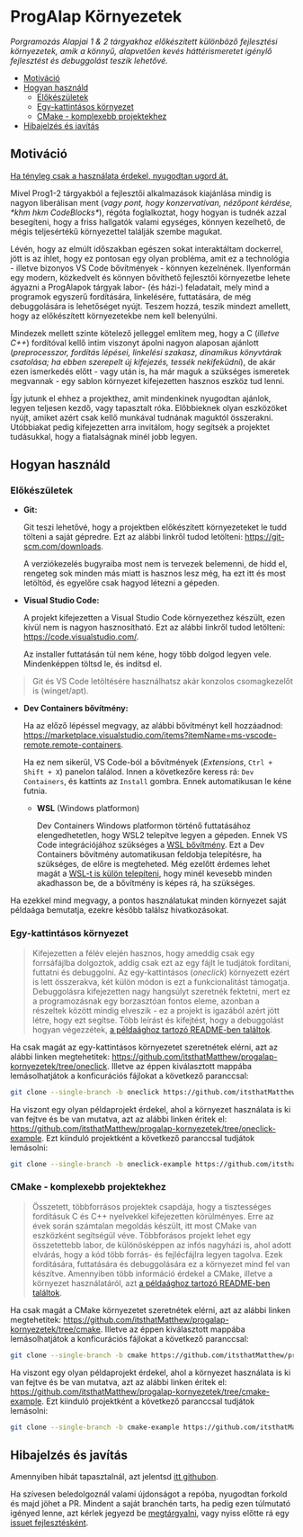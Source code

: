 # ProgAlap Környezetek

*Porgramozás Alapjai 1 & 2 tárgyakhoz előkészített különböző fejlesztési környezetek, amik a könnyű, alapvetően kevés háttérismeretet igénylő fejlesztést és debuggolást teszik lehetővé.*

- [Motiváció](#motiváció)
- [Hogyan használd](#hogyan-használd)
  - [Előkészületek](#előkészületek)
  - [Egy-kattintásos környezet](#egy-kattintásos-környezet)
  - [CMake - komplexebb projektekhez](#cmake---komplexebb-projektekhez)
- [Hibajelzés és javítás](#hibajelzés-és-javítás)

## Motiváció

[Ha tényleg csak a használata érdekel, nyugodtan ugord át.](#hogyan-használd)

Mivel Prog1-2 tárgyakból a fejlesztői alkalmazások kiajánlása mindig is nagyon liberálisan ment (*vagy pont, hogy konzervatívan, nézőpont kérdése, \*khm hkm CodeBlocks\**), régóta foglalkoztat, hogy hogyan is tudnék azzal besegíteni, hogy a friss hallgatók valami egységes, könnyen kezelhető, de mégis teljesértékű környezettel találják szembe magukat.

Lévén, hogy az elmúlt időszakban egészen sokat interaktáltam dockerrel, jött is az ihlet, hogy ez pontosan egy olyan probléma, amit ez a technológia - illetve bizonyos VS Code bővítmények - könnyen kezelnének. Ilyenformán egy modern, közkedvelt és könnyen bővíthető fejlesztői környezetbe lehete ágyazni a ProgAlapok tárgyak labor- (és házi-) feladatait, mely mind a programok egyszerű fordítására, linkelésére, futtatására, de még debuggolására is lehetőséget nyújt. Teszem hozzá, teszik mindezt amellett, hogy az előkészített környezetekbe nem kell belenyúlni.

Mindezek mellett szinte kötelező jelleggel említem meg, hogy a C (*illetve C++*) fordítóval kellő intim viszonyt ápolni nagyon alaposan ajánlott (*preprocesszor, fordítás lépései, linkelési szakasz, dinamikus könyvtárak csatolása; ha ebben szerepelt új kifejezés, tessék nekifeküdni*), de akár ezen ismerkedés előtt - vagy után is, ha már maguk a szükséges ismeretek megvannak - egy sablon környezet kifejezetten hasznos eszköz tud lenni.

Így jutunk el ehhez a projekthez, amit mindenkinek nyugodtan ajánlok, legyen teljesen kezdő, vagy tapasztalt róka. Előbbieknek olyan eszközöket nyújt, amiket azért csak kellő munkával tudnának maguktól összerakni. Utóbbiakat pedig kifejezetten arra invitálom, hogy segítsék a projektet tudásukkal, hogy a fiatalságnak minél jobb legyen.

## Hogyan használd

### Előkészületek

- **Git:**

  Git teszi lehetővé, hogy a projektben előkészített környezeteket le tudd tölteni a saját gépredre. Ezt az alábbi linkről tudod letölteni: <https://git-scm.com/downloads>.
  
  A verziókezelés bugyraiba most nem is tervezek belemenni, de hidd el, rengeteg sok minden más miatt is hasznos lesz még, ha ezt itt és most letöltöd, és egyelőre csak hagyod létezni a gépeden.

- **Visual Studio Code:**

  A projekt kifejezetten a Visual Studio Code környezethez készült, ezen kívül nem is nagyon hasznosítható. Ezt az alábbi linkről tudod letölteni: <https://code.visualstudio.com/>.

  Az installer futtatásán túl nem kéne, hogy több dolgod legyen vele. Mindenképpen töltsd le, és indítsd el.

> Git és VS Code letöltésére használhatsz akár konzolos csomagkezelőt is (winget/apt).

- **Dev Containers bővítmény:**

  Ha az előző lépéssel megvagy, az alábbi bővítményt kell hozzáadnod: <https://marketplace.visualstudio.com/items?itemName=ms-vscode-remote.remote-containers>.
  
  Ha ez nem sikerül, VS Code-ból a bővítmények (*Extensions*, `Ctrl + Shift + X`) panelon találod. Innen a következőre keress rá: `Dev Containers`, és kattints az `Install` gombra. Ennek automatikusan le kéne futnia.

  - **WSL** (Windows platformon)

    Dev Containers Windows platformon történő futtatásához elengedhetetlen, hogy WSL2 telepítve legyen a gépeden. Ennek VS Code integrációjához szükséges a [WSL bővítmény](https://marketplace.visualstudio.com/items?itemName=ms-vscode-remote.remote-wsl). Ezt a Dev Containers bővítmény automatikusan feldobja telepítésre, ha szükséges, de előre is megteheted. Még ezelőtt érdemes lehet magát a [WSL-t is külön telepíteni](https://learn.microsoft.com/en-us/windows/wsl/install), hogy minél kevesebb minden akadhasson be, de a bővítmény is képes rá, ha szükséges.

Ha ezekkel mind megvagy, a pontos használatukat minden környezet saját példaága bemutatja, ezekre később találsz hivatkozásokat.

### Egy-kattintásos környezet

> Kifejezetten a félév elején hasznos, hogy ameddig csak egy forrsáfájlba dolgoztok, addig csak ezt az egy fájlt le tudjátok fordítani, futtatni és debuggolni. Az egy-kattintásos (*oneclick*) környezett ezért is lett összerakva, két külön módon is ezt a funkcionalitást támogatja. Debuggolásra kifejezetten nagy hangsúlyt szeretnék fektetni, mert ez a programozásnak egy borzasztóan fontos eleme, azonban a részeltek között mindig elveszik - ez a projekt is igazából azért jött létre, hogy ezt segítse. Több leírást és kifejtést, hogy a debuggolást hogyan végezzétek, [a példaághoz tartozó README-ben találtok](https://github.com/itsthatMatthew/progalap-kornyezetek/blob/oneclick-example/README.md).

Ha csak magát az egy-kattintásos környezetet szeretnétek elérni, azt az alábbi linken megtehetitek: <https://github.com/itsthatMatthew/progalap-kornyezetek/tree/oneclick>. Illetve az éppen kiválasztott mappába lemásolhatjátok a konficurációs fájlokat a következő paranccsal:

```sh
git clone --single-branch -b oneclick https://github.com/itsthatMatthew/progalapkornyezetek .
```

Ha viszont egy olyan példaprojekt érdekel, ahol a környezet használata is ki van fejtve és be van mutatva, azt az alábbi linken éritek el: <https://github.com/itsthatMatthew/progalap-kornyezetek/tree/oneclick-example>. Ezt kiinduló projektként a következő paranccsal tudjátok lemásolni:

```sh
git clone --single-branch -b oneclick-example https://github.com/itsthatMatthew/progalapkornyezetek egykattintasos-peldaprojekt
```

### CMake - komplexebb projektekhez

> Összetett, többforrásos projektek csapdája, hogy a tisztességes fordításuk C és C++ nyelvekkel kifejezetten körülményes. Erre az évek során számtalan megoldás készült, itt most CMake van eszközként segítségül véve. Többforásos projekt lehet egy összetettebb labor, de különösképpen az infós nagyházi is, ahol adott elvárás, hogy a kód több forrás- és fejlécfájlra legyen tagolva. Ezek fordítására, futtatására és debuggolására ez a környezet mind fel van készítve. Amennyiben több információ érdekel a CMake, illetve a környezet használatáról, azt [a példaághoz tartozó README-ben találtok](https://github.com/itsthatMatthew/progalap-kornyezetek/blob/cmake-example/README.md).

Ha csak magát a CMake környezetet szeretnétek elérni, azt az alábbi linken megtehetitek: <https://github.com/itsthatMatthew/progalap-kornyezetek/tree/cmake>. Illetve az éppen kiválasztott mappába lemásolhatjátok a konficurációs fájlokat a következő paranccsal:

```sh
git clone --single-branch -b cmake https://github.com/itsthatMatthew/progalapkornyezetek .
```

Ha viszont egy olyan példaprojekt érdekel, ahol a környezet használata is ki van fejtve és be van mutatva, azt az alábbi linken éritek el: <https://github.com/itsthatMatthew/progalap-kornyezetek/tree/cmake-example>. Ezt kiinduló projektként a következő paranccsal tudjátok lemásolni:

```sh
git clone --single-branch -b cmake-example https://github.com/itsthatMatthew/progalapkornyezetek cmake-peldaprojekt
```

## Hibajelzés és javítás

Amennyiben hibát tapasztalnál, azt jelentsd [itt githubon](https://github.com/itsthatMatthew/progalap-kornyezetek/issues/new?template=hiba.md).

Ha szívesen beledolgoznál valami újdonságot a repóba, nyugodtan forkold és majd jöhet a PR. Mindent a saját branchén tarts, ha pedig ezen túlmutató igényed lenne, azt kérlek jegyezd be [megtárgyalni](https://github.com/itsthatMatthew/progalap-kornyezetek/discussions), vagy nyiss előtte rá egy [issuet fejlesztésként](https://github.com/itsthatMatthew/progalap-kornyezetek/issues/new?template=fejleszt%C3%A9s.md).
